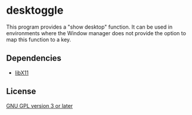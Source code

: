 desktoggle
==========
This program provides a "show desktop" function.
It can be used in environments where the Window manager does not provide the
option to map this function to a key.

Dependencies
------------
- [libX11][1]

License
-------
[GNU GPL version 3 or later][2]


[1]: http://xorg.freedesktop.org/
[2]: http://gnu.org/licenses/gpl.html
